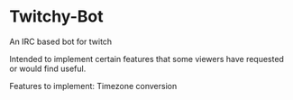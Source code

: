 # Twitchy-Bot
An IRC based bot for twitch

Intended to implement certain features that some viewers have requested or would find useful.

Features to implement:
Timezone conversion
